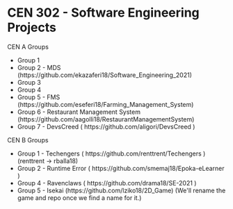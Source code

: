 <h1>CEN 302 - Software Engineering Projects</h1>

CEN A Groups
<ul>
  <li>Group 1</li>
  <li>Group 2 - MDS (https://github.com/ekazaferi18/Software_Engineering_2021)</li>
  <li>Group 3</li>
  <li>Group 4</li>
  <li>Group 5 - FMS (https://github.com/eseferi18/Farming_Management_System)</li>
  <li>Group 6 - Restaurant Management System (https://github.com/aagolli18/RestaurantManagementSystem) </li>
  <li>Group 7 - DevsCreed ( https://github.com/aligori/DevsCreed ) </li>
</ul>

CEN B Groups
<ul>
  <li>Group 1 - Techengers ( https://github.com/renttrent/Techengers ) (renttrent -> rballa18) </li>
  <li>Group 2 - Runtime Error ( https://github.com/smemaj18/Epoka-eLearner ) </li>
  <li>Group 4 - Ravenclaws ( https://github.com/drama18/SE-2021 )</li>
  <li>Group 5 - Isekai (https://github.com/lziko18/2D_Game) (We'll rename the game and repo once we find a name for it.)</li>
</ul>
